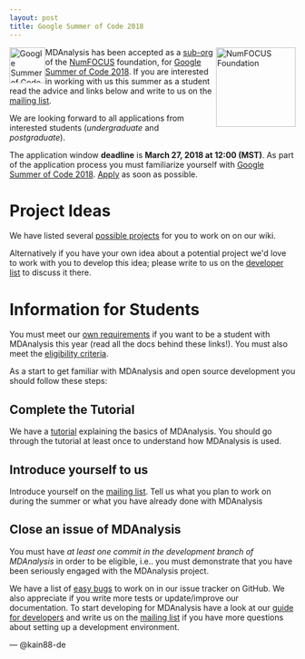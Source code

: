```yaml
---
layout: post
title: Google Summer of Code 2018
---
```


<p>
<img
src="{{site.images}}/numfocus.png"
title="NumFOCUS Foundation" alt="NumFOCUS Foundation"
style="float: right; width: 10em;" />

<img
src="https://developers.google.com/open-source/gsoc/images/gsoc2016-sun-373x373.png"
title="Google Summer of Code 2018" alt="Google Summer of Code 2018"
style="float: left; height: 4.5em; " />
</p>

MDAnalysis has been accepted as a [sub-org] of the [NumFOCUS] foundation,
for [Google Summer of Code 2018][gsoc]. If you are interested in working with us
this summer as a student read the advice and links below and write to us on the
[mailing list].

We are looking forward to all applications from interested students
(*undergraduate* and *postgraduate*).

The application window **deadline** is **March 27, 2018 at 12:00 (MST)**. As
part of the application process you must familiarize yourself with [Google
Summer of Code 2018][gsoc]. [Apply] as soon as possible.

# Project Ideas

We have listed several [possible projects][ideas] for you to work on on our
wiki.

Alternatively if you have your own idea about a potential project
we'd love to work with you to develop this idea; please write to us on the
[developer list][mailing list] to discuss it there.

# Information for Students

You must meet our [own requirements] if you want to be a student with MDAnalysis
this year (read all the docs behind these links!). You must also meet the
[eligibility criteria].

As a start to get familiar with MDAnalysis and open source development you
should follow these steps:

## Complete the Tutorial

We have a [tutorial] explaining the basics of MDAnalysis. You should go through
the tutorial at least once to understand how MDAnalysis is used.

## Introduce yourself to us

Introduce yourself on the [mailing list]. Tell us what you plan to work
on during the summer or what you have already done with MDAnalysis

## Close an issue of MDAnalysis

You must have *at least one commit in the development branch of
MDAnalysis* in order to be eligible, i.e.. you must demonstrate that
you have been seriously engaged with the MDAnalysis project.

We have a list of [easy bugs] to work on in our issue tracker on
GitHub. We also appreciate if you write more tests or update/improve
our documentation. To start developing for MDAnalysis have a look at
our [guide for developers][dev-guide] and write us on the
[mailing list] if you have more questions about setting up a
development environment.

— @kain88-de

[sub-org]: https://github.com/numfocus/gsoc#organizations-confirmed-under-numfocus-umbrella
[NumFOCUS]: https://summerofcode.withgoogle.com/organizations/5724916167475200/
[Apply]: https://summerofcode.withgoogle.com/student-signup/
[eligibility criteria]: https://github.com/MDAnalysis/mdanalysis/wiki/Google-Summer-Of-Code#eligibility
[own requirements]: https://github.com/MDAnalysis/mdanalysis/wiki/Google-Summer-Of-Code#our-expectations-from-students
[easy bugs]: https://github.com/MDAnalysis/mdanalysis/issues?q=is%3Aopen+is%3Aissue+label%3ADifficulty-easy
[tutorial]: http://www.mdanalysis.org/MDAnalysisTutorial/index.html
[ideas]: https://github.com/MDAnalysis/mdanalysis/wiki/GSoC-2018-Project-Ideas
[gsoc]: https://summerofcode.withgoogle.com/
[dev-guide]: https://github.com/MDAnalysis/mdanalysis/wiki/Guide-for-Developers
[mailing list]: {{site.mailinglists.developer.url}}
